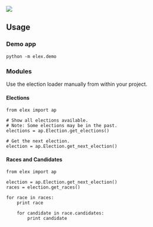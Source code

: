 ![](https://cloud.githubusercontent.com/assets/109988/10567244/25ec282e-75cc-11e5-9d9a-fdeba61828a6.png)

## Usage
### Demo app
```
python -m elex.demo
```

### Modules
Use the election loader manually from within your project.

#### Elections
```
from elex import ap

# Show all elections available.
# Note: Some elections may be in the past.
elections = ap.Election.get_elections()

# Get the next election.
election = ap.Election.get_next_election()
```

#### Races and Candidates
```
from elex import ap

election = ap.Election.get_next_election()
races = election.get_races()

for race in races:
    print race

    for candidate in race.candidates:
        print candidate
```